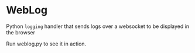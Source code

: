 WebLog
======

Python `logging` handler that sends logs over a websocket to be displayed in the browser

Run weblog.py to see it in action.

